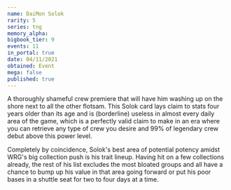 ```yaml
---
name: DaiMon Solok
rarity: 5
series: tng
memory_alpha:
bigbook_tier: 9
events: 11
in_portal: true
date: 04/11/2021
obtained: Event
mega: false
published: true
---
```


A thoroughly shameful crew premiere that will have him washing up on the shore next to all the other flotsam. This Solok card lays claim to stats four years older than its age and is (borderline) useless in almost every daily area of the game, which is a perfectly valid claim to make in an era where you can retrieve any type of crew you desire and 99% of legendary crew debut above this power level.

Completely by coincidence, Solok's best area of potential potency amidst WRG's big collection push is his trait lineup. Having hit on a few collections already, the rest of his list excludes the most bloated groups and all have a chance to bump up his value in that area going forward or put his poor bases in a shuttle seat for two to four days at a time.
